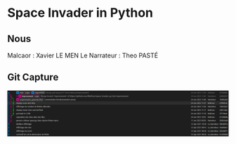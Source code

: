 # Space Invader in Python

## Nous

Malcaor : Xavier LE MEN
Le Narrateur : Theo PASTÉ

## Git Capture

![capture](img/Merge.PNG)